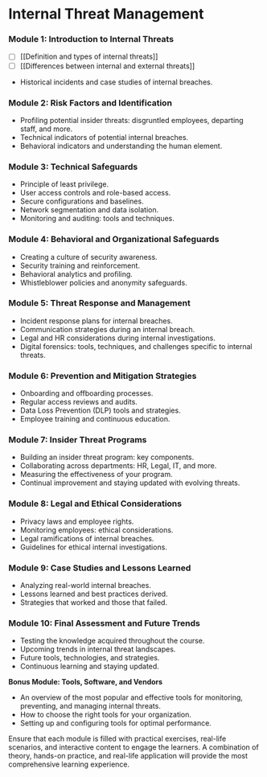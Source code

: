 # Internal Threat Management

### **Module 1: Introduction to Internal Threats**
- [ ] [[Definition and types of internal threats]]
- [ ] [[Differences between internal and external threats]]
- Historical incidents and case studies of internal breaches.

### **Module 2: Risk Factors and Identification**
- Profiling potential insider threats: disgruntled employees, departing staff, and more.
- Technical indicators of potential internal breaches.
- Behavioral indicators and understanding the human element.

### **Module 3: Technical Safeguards**
- Principle of least privilege.
- User access controls and role-based access.
- Secure configurations and baselines.
- Network segmentation and data isolation.
- Monitoring and auditing: tools and techniques.

### **Module 4: Behavioral and Organizational Safeguards**
- Creating a culture of security awareness.
- Security training and reinforcement.
- Behavioral analytics and profiling.
- Whistleblower policies and anonymity safeguards.

### **Module 5: Threat Response and Management**
- Incident response plans for internal breaches.
- Communication strategies during an internal breach.
- Legal and HR considerations during internal investigations.
- Digital forensics: tools, techniques, and challenges specific to internal threats.

### **Module 6: Prevention and Mitigation Strategies**
- Onboarding and offboarding processes.
- Regular access reviews and audits.
- Data Loss Prevention (DLP) tools and strategies.
- Employee training and continuous education.

### **Module 7: Insider Threat Programs**
- Building an insider threat program: key components.
- Collaborating across departments: HR, Legal, IT, and more.
- Measuring the effectiveness of your program.
- Continual improvement and staying updated with evolving threats.

### **Module 8: Legal and Ethical Considerations**
- Privacy laws and employee rights.
- Monitoring employees: ethical considerations.
- Legal ramifications of internal breaches.
- Guidelines for ethical internal investigations.

### **Module 9: Case Studies and Lessons Learned**
- Analyzing real-world internal breaches.
- Lessons learned and best practices derived.
- Strategies that worked and those that failed.

### **Module 10: Final Assessment and Future Trends**
- Testing the knowledge acquired throughout the course.
- Upcoming trends in internal threat landscapes.
- Future tools, technologies, and strategies.
- Continuous learning and staying updated.

**Bonus Module: Tools, Software, and Vendors**
- An overview of the most popular and effective tools for monitoring, preventing, and managing internal threats.
- How to choose the right tools for your organization.
- Setting up and configuring tools for optimal performance.

Ensure that each module is filled with practical exercises, real-life scenarios, and interactive content to engage the learners. A combination of theory, hands-on practice, and real-life application will provide the most comprehensive learning experience.
